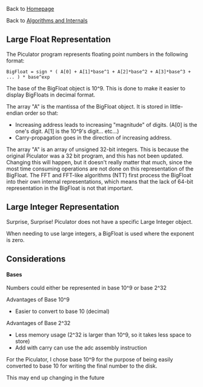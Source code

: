 Back to [Homepage](../index.md)

Back to [Algorithms and Internals](../algorithms.md)

## Large Float Representation

The Piculator program represents floating point numbers in the following format:

    BigFloat = sign * ( A[0] + A[1]*base^1 + A[2]*base^2 + A[3]*base^3 + ... ) * base^exp

The base of the BigFloat object is 10^9. This is done to make it easier to display BigFloats in decimal format.

The array "A" is the mantissa of the BigFloat object. It is stored in little-endian order so that:
+ Increasing address leads to increasing "magnitude" of digits. (A[0] is the one's digit. A[1] is the 10^9's digit... etc...)
+ Carry-propagation goes in the direction of increasing address.

The array "A" is an array of unsigned 32-bit integers. This is because the original Piculator was a 32 bit program, and this has not
been updated. Changing this will happen, but it doesn't really matter that much, since the most time consuming operations are not
done on this representation of the BigFloat. The FFT and FFT-like algorithms (NTT) first process the BigFloat into their own internal
representations, which means that the lack of 64-bit representation in the BigFloat is not that important.

## Large Integer Representation
Surprise, Surprise! Piculator does not have a specific Large Integer object.

When needing to use large integers, a BigFloat is used where the exponent is zero.

## Considerations

#### Bases
Numbers could either be represented in base 10^9 or base 2^32

Advantages of Base 10^9
+ Easier to convert to base 10 (decimal)

Advantages of Base 2^32
+ Less memory usage (2^32 is larger than 10^9, so it takes less space to store)
+ Add with carry can use the adc assembly instruction

For the Piculator, I chose base 10^9 for the purpose of being easily converted to base 10 for writing the final number to the disk.

This may end up changing in the future